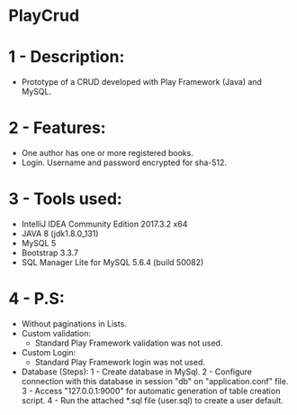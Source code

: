 # PlayCrud

# 1 - Description:
- Prototype of a CRUD developed with Play Framework (Java) and MySQL.

# 2 - Features:
- One author has one or more registered books.
- Login. Username and password encrypted for sha-512. 

# 3 - Tools used:
- IntelliJ IDEA Community Edition 2017.3.2 x64
- JAVA 8 (jdk1.8.0_131)
- MySQL 5
- Bootstrap 3.3.7
- SQL Manager Lite for MySQL 5.6.4 (build 50082)

# 4 - P.S:
- Without paginations in Lists. 
- Custom validation: 
	- Standard Play Framework validation was not used.
- Custom Login: 
	- Standard Play Framework login was not used.
- Database (Steps): 
	1 - Create database in MySql.
	2 - Configure connection with this database in session "db" on "application.conf" file.
	3 - Access "127.0.0.1:9000" for automatic generation of table creation script. 
  4 - Run the attached *.sql file (user.sql) to create a user default.
